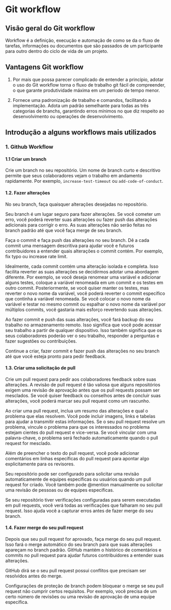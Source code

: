 # Git workflow

## Visão geral do Git workflow

Workflow é a definição, execução e automação de como se da o fluxo de tarefas, informações ou documentos que são passados ​​de um participante para outro dentro do ciclo de vida de um projeto.


## Vantagens Git workflow

1. Por mais que possa parecer complicado de entender a princípio, adotar o uso do Git workflow torna o fluxo de trabalho git fácil de compreender, o que garante produtividade máxima em um período de tempo menor.

2. Fornece uma padronização de trabalho e comandos, facilitando a implementação. Adota um padrão semelhante para todas as três categorias de branchs, garantindo erros mínimos no que diz respeito ao desenvolvimento ou operações de desenvolvimento.


## Introdução a alguns workflows mais utilizados

### 1. **Github Workflow**

#### 1.1 Criar um branch

   Crie um branch no seu repositório. Um nome de branch curto e descritivo permite que seus colaboradores vejam o trabalho em andamento rapidamente. Por exemplo, `increase-test-timeout` ou `add-code-of-conduct`.

#### 1.2. Fazer alterações

No seu branch, faça quaisquer alterações desejadas no repositório.

Seu branch é um lugar seguro para fazer alterações. Se você cometer um erro, você poderá reverter suas alterações ou fazer push das alterações adicionais para corrigir o erro. As suas alterações não serão feitas no branch padrão até que você faça merge de seu branch.

Faça o commit e faça push das alterações no seu branch. Dê a cada commit uma mensagem descritiva para ajudar você e futuros contribuidores a entender quais alterações o commit contém. Por exemplo, fix typo ou increase rate limit.

Idealmente, cada commit contém uma alteração isolada e completa. Isso facilita reverter as suas alterações se decidirmos adotar uma abordagem diferente. Por exemplo, se você deseja renomear uma variável e adicionar alguns testes, coloque a variável renomeada em um commit e os testes em outro commit. Posteriormente, se você quiser manter os testes, mas reverter o novo nome da variável, você poderá reverter o commit específico que continha a variável renomeada. Se você colocar o novo nome da variável e testar no mesmo commit ou espalhar o novo nome da variável por múltiplos commits, você gastaria mais esforço revertendo suas alterações.

Ao fazer commit e push das suas alterações, você fará backup do seu trabalho no armazenamento remoto. Isso significa que você pode acessar seu trabalho a partir de qualquer dispositivo. Isso também significa que os seus colaboradores poderão ver o seu trabalho, responder a perguntas e fazer sugestões ou contribuições.

Continue a criar, fazer commit e fazer push das alterações no seu branch até que você esteja pronto para pedir feedback.

#### 1.3. Criar uma solicitação de pull
    
Crie um pull request para pedir aos colaboradores feedback sobre suas alterações. A revisão de pull request é tão valiosa que alguns repositórios exigem uma revisão de aprovação antes que os pull requests possam ser mesclados. Se você quiser feedback ou conselhos antes de concluir suas alterações, você poderá marcar seu pull request como um rascunho. 

Ao criar uma pull request, inclua um resumo das alterações e qual o problema que elas resolvem. Você pode incluir imagens, links e tabelas para ajudar a transmitir estas informações. Se o seu pull request resolve um problema, vincule o problema para que os interessados no problema estejam cientes do pull request e vice-versa. Se você vincular com uma palavra-chave, o problema será fechado automaticamente quando o pull request for mesclado.

Além de preencher o texto do pull request, você pode adicionar comentários em linhas específicas do pull request para apontar algo explicitamente para os revisores.

Seu repositório pode ser configurado para solicitar uma revisão automaticamente de equipes específicas ou usuários quando um pull request for criado. Você também pode @mention manualmente ou solicitar uma revisão de pessoas ou de equipes específicas.

Se seu repositório tiver verificações configuradas para serem executadas em pull requests, você verá todas as verificações que falharam no seu pull request. Isso ajuda você a capturar erros antes de fazer merge do seu branch. 

#### 1.4. Fazer merge do seu pull request

Depois que seu pull request for aprovado, faça merge do seu pull request. Isso fará o merge automático do seu branch para que suas alterações apareçam no branch padrão. GitHub mantém o histórico de comentários e commits no pull request para ajudar futuros contribuidores a entender suas alterações. 

GitHub dirá se o seu pull request possui conflitos que precisam ser resolvidos antes do merge.

Configurações de proteção de branch podem bloquear o merge se seu pull request não cumprir certos requisitos. Por exemplo, você precisa de um certo número de revisões ou uma revisão de aprovação de uma equipe específica. 

